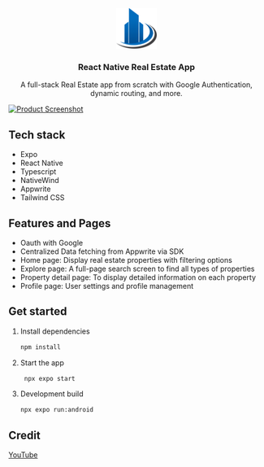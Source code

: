 <br />
<div align="center">
  <a href="https://github.com/KelvinCYDev/fullstack-learning-management-app">
    <img src="assets/images/icon.png" alt="Logo" width="80" height="80">
  </a>

<h3 align="center">React Native Real Estate App</h3>

  <p align="center">
    A full-stack Real Estate app from scratch with Google Authentication, dynamic routing, and more.
  </p>
</div>

[![Product Screenshot][product-screenshot]](#)

## Tech stack

- Expo
- React Native
- Typescript
- NativeWind
- Appwrite
- Tailwind CSS

## Features and Pages

- Oauth with Google
- Centralized Data fetching from Appwrite via SDK
- Home page: Display real estate properties with filtering options
- Explore page: A full-page search screen to find all types of properties
- Property detail page: To display detailed information on each property
- Profile page: User settings and profile management

## Get started

1. Install dependencies

   ```bash
   npm install
   ```

2. Start the app

   ```bash
    npx expo start
   ```

3. Development build

   ```bash
   npx expo run:android
   ```

## Credit

[YouTube](https://www.youtube.com/watch?v=CzJQEstIiEI)

[product-screenshot]: assets/images/demo.png
